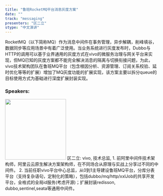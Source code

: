 ```yaml
---
title: "鲁班RocketMQ平台消息灰度方案"
date: "" 
track: "messaging"
presenters: "区二立"
stype: "中文演讲"
---
```

RocketMQ（以下简称MQ）作为消息中间件在事务管理，异步解耦，削峰填谷，数据同步等应用场景中有着广泛使用。当业务系统进行灰度发布时，Dubbo与HTTP的调用可以基于业界通用的灰度方式在vivo的微服务治理与网关平台来实现，但MQ已知的灰度方案都不能完全解决消息的隔离与切换衔接问题，为此，vivo技术架构团队在鲁班MQ平台（包含根因分析、资源管理、订阅关系校验、延时优化等等的扩展）增加了MQ灰度功能的扩展实现，该方案主要以拆分queue的目标使用方式为基础进行深度扩展封装实现。
 ### Speakers: 
 <img src="images/speaker/1128.png" width="200" />
 区二立: vivo, 技术总监, 1. 前阿里中间件技术架构师，阿里云云原生解决方案架构师，在不同场合从原理与实战上分享过不同的中间件。
2. 当前任职vivo平台中心总监，从0到1主导建设鲁班MQ平台，分库分表平台（支持复杂语句，定制化的策略），包括dubbo/mq/http/xxlJob的共享开发平台，全格式的全局id服务(考虑开源)；扩展封装redisson, dubbo,sentinel,seata等通用中间件。
 
